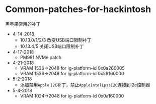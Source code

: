 # Common-patches-for-hackintosh
黑苹果常用的补丁

- 4-14-2018
  - 10.13.0/1/2/3 改变USB端口限制补丁
  - 10.13.4/5 关闭USB端口限制补丁
- 4-17-2018
  - PM981 NVMe patch
- 4-21-2018
  - VRAM 1536->2048 for ig-platform-id 0x0a260005
  - VRAM 1536->2048 for ig-platform-id 0x59160000
- 5-2-2018
  - 添加禁用`Apple` `I2C`补丁，禁止`AppleIntelLpssI2C`连接到i2c控制器
- 5-4-2018
  - VRAM 1024->2048 for ig-platform-id 0x0a160000
  

